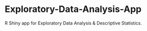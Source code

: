 # Exploratory-Data-Analysis-App
R Shiny app for Exploratory Data Analysis &amp; Descriptive Statistics.
